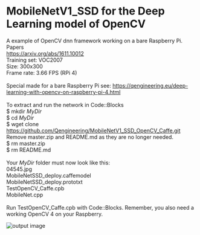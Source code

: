 # MobileNetV1_SSD for the Deep Learning model of OpenCV
A example of OpenCV dnn framework working on a bare Raspberry Pi.
Papers <br/>
https://arxiv.org/abs/1611.10012 <br/>
Training set: VOC2007 <br/>
Size: 300x300 <br/>
Frame rate: 3.66 FPS (RPi 4) <br/>
<br/>
Special made for a bare Raspberry Pi see: https://qengineering.eu/deep-learning-with-opencv-on-raspberry-pi-4.html <br/>
<br/>
To extract and run the network in Code::Blocks <br/>
$ mkdir *MyDir* <br/>
$ cd *MyDir* <br/>
$ wget clone https://github.com/Qengineering/MobileNetV1_SSD_OpenCV_Caffe.git <br/>
Remove master.zip and README.md as they are no longer needed. <br/> 
$ rm master.zip <br/>
$ rm README.md <br/> <br/>
Your *MyDir* folder must now look like this: <br/> 
04545.jpg <br/>
MobileNetSSD_deploy.caffemodel <br/>
MobileNetSSD_deploy.prototxt <br/>
TestOpenCV_Caffe.cpb <br/>
MobileNet.cpp <br/>
 <br/>
Run TestOpenCV_Caffe.cpb with Code::Blocks. Remember, you also need a working OpenCV 4 on your Raspberry. <br/>

![output image]( https://qengineering.eu/images/FPS.png )

